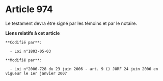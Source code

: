 # Article 974

Le testament devra être signé par les témoins et par le notaire.

**Liens relatifs à cet article**

	**Codifié par**:

	  - Loi n°1803-05-03

	**Modifié par**:

	  - Loi n°2006-728 du 23 juin 2006 - art. 9 () JORF 24 juin 2006 en vigueur le 1er janvier 2007
